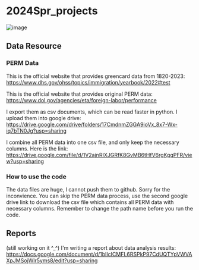 # 2024Spr_projects
![image](https://github.com/Shuyi1011/2024Spr_projects/assets/134218464/c56d2aca-e12a-4aa8-bf38-a42538498fd1)

## Data Resource
### PERM Data
This is the official website that provides greencard data from 1820-2023: https://www.dhs.gov/ohss/topics/immigration/yearbook/2022#test

This is the official website that provides original PERM data: https://www.dol.gov/agencies/eta/foreign-labor/performance

I export them as csv documents, which can be read faster in python. I upload them into google drive: https://drive.google.com/drive/folders/17CmdnmZGGA9ioVx_8x7-Wx-iq7bTN0Jg?usp=sharing

I combine all PERM data into one csv file, and only keep the necessary columns. Here is the link: https://drive.google.com/file/d/1V2ajnRIXJGRfK8GvMB6tHfV6rgKgqPFR/view?usp=sharing 

### How to use the code
The data files are huge, I cannot push them to github. Sorry for the inconvience.
You can skip the PERM data process, use the second google drive link to download the csv file which contains all PERM data with necessary columns. Remember to change the path name before you run the code.

## Reports
(still working on it ^_^)
I'm writing a report about data analysis results: https://docs.google.com/document/d/1blIcICMFL6RSPkP97CdUQTYpVWVAXpJMSojWlr5yms8/edit?usp=sharing
